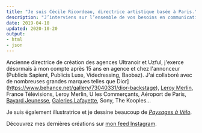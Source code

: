 ```yaml
---
title: "Je suis Cécile Ricordeau, directrice artistique basée à Paris."
description: "J’interviens sur l’ensemble de vos besoins en communication on et off line. Experte en UI design, e-commerce et social médias, je vous accompagne de la stratégie à la conception et jusqu’à la production."
date: 2019-04-10
updated: 2020-10-20
output:
- html
- json
---
```

Ancienne directrice de création des agences Ultranoir et Uzful, j'exerce désormais à mon compte après 15 ans en agence et chez l'annonceur (Publicis Sapient, Publicis Luxe, Videdressing, Baobaz). J'ai collaboré avec de nombreuses grandes marques telles que Dior](https://www.behance.net/gallery/73040331/dior-backstage), [Leroy Merlin](https://www.behance.net/gallery/74693899/du-cot-de-chez-vous), France Télévisions, Leroy Merlin, U les Commerçants, Aéroport de Paris, [Bayard Jeunesse](https://www.behance.net/gallery/73864429/bayard-jeunesse), [Galeries Lafayette](https://www.behance.net/gallery/74355515/galeries-lafayette), Sony, The Kooples...

Je suis également illustratrice et je dessine beaucoup de [*Paysages à Vélo*](https://www.shop.cecillie.fr).

Découvrez mes dernières créations sur [mon feed Instagram](https://www.instagram.com/cecile.ricordeau/).
